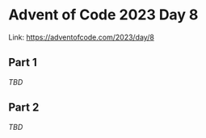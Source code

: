 # Advent of Code 2023 Day 8

Link: <https://adventofcode.com/2023/day/8>

## Part 1

*TBD*

## Part 2

*TBD*
